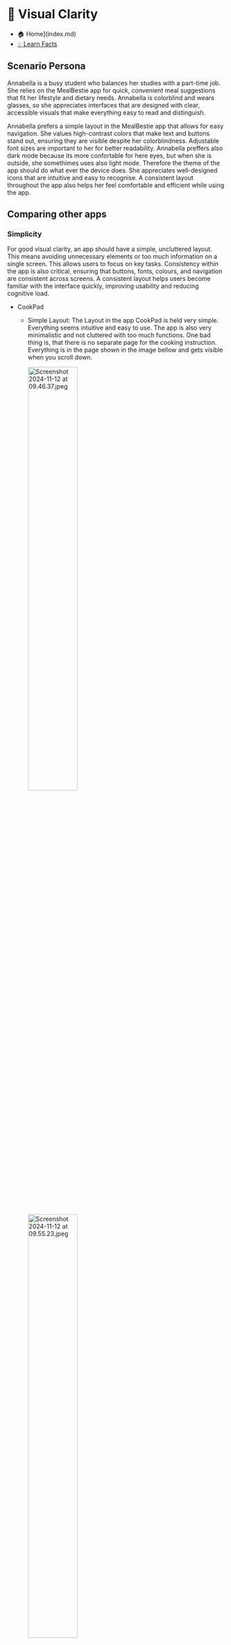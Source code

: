 # 🔎 Visual Clarity

- 🏠 Home](index.md)
- [💡 Learn Facts](LearnFacts/Learn%20Facts%20SW07.md)

## Scenario Persona

Annabella is a busy student who balances her studies with a part-time job. She relies on the MealBestie app for quick, convenient meal suggestions that fit her lifestyle and dietary needs. Annabella is colorblind and wears glasses, so she appreciates interfaces that are designed with clear, accessible visuals that make everything easy to read and distinguish.

Annabella prefers a simple layout in the MealBestie app that allows for easy navigation. She values high-contrast colors that make text and buttons stand out, ensuring they are visible despite her colorblindness. Adjustable font sizes are important to her for better readability. Annabella preffers also dark mode because its more confortable for here eyes, but when she is outside, she somethimes uses also light mode. Therefore the theme of the app should do what ever the device does. She appreciates well-designed icons that are intuitive and easy to recognise. A consistent layout throughout the app also helps her feel comfortable and efficient while using the app.

## Comparing other apps

### Simplicity

For good visual clarity, an app should have a simple, uncluttered layout. This means avoiding unnecessary elements or too much information on a single screen. This allows users to focus on key tasks. Consistency within the app is also critical, ensuring that buttons, fonts, colours, and navigation are consistent across screens. A consistent layout helps users become familiar with the interface quickly, improving usability and reducing cognitive load.

- CookPad
    - Simple Layout: The Layout in the app CookPad is held very simple. Everything seems intuitive and easy to use. The app is also very minimalistic and not cluttered with too much functions. One bad thing is, that there is no separate page for the cooking instruction. Everything is in the page shown in the image bellow and gets visible when you scroll down.
        
        <img src="Images/sw07/sw07_16.jpeg" alt="Screenshot 2024-11-12 at 09.46.37.jpeg" style="width:50%; height:auto;">

        
        <img src="Images/sw07/sw07_18.jpeg" alt="Screenshot 2024-11-12 at 09.55.23.jpeg" style="width:50%; height:auto;">

        
    - Consistent Layout: The app seems consistent through all pages, which is not hard to do in this layout because the layout is held very simple.
- Tasty
    - Simple Layout: The layout of the Tasty is not as simple as CookPad, but there are also a lot more functionalities. Everything feels intuitive to use and everything feels on the right place. However, the app is also a little bit cluttered with advertisements for premium subscription. Annabella likes the section with the recipes more because she has also a step by step mode.
        
        <img src="Images/sw07/sw07_19.jpeg" alt="Screenshot 2024-11-12 at 10.00.50.jpeg" style="width:50%; height:auto;">

        
        <img src="Images/sw07/sw07_9.jpeg" alt="Screenshot 2024-11-12 at 10.00.55-1.jpeg" style="width:50%; height:auto;">

        
        <img src="Images/sw07/sw07_8.jpeg" alt="Screenshot 2024-11-12 at 10.00.58-2.jpeg" style="width:50%; height:auto;">

        
    - Consistent Layout: The layout through the app is not so consistent. On the first screenshot, you see recipes with round corners and two next to each other. In the community section, the layout is more built like a social media feed. But both are just for finding recipes, so it would be better to merge both pages into one.
        
        <img src="Images/sw07/sw07_20.jpeg" alt="Screenshot 2024-11-13 at 11.47.18.jpeg" style="width:50%; height:auto;">

        
        <img src="Images/sw07/sw07_17.jpeg" alt="Screenshot 2024-11-13 at 11.47.20-1.jpeg" style="width:50%; height:auto;">

        

### Visual Accessibility

A good app should have well designed icons in it. They should be clear, intuitive, and consistent throughout the application and everyone easily understands their meaning. Also contrasting colors are essential for improving visibility and accessibility in an app. This makes it easier for users to distinguish between different elements, especially for those with visual impairments. Using high contrast between text and background colors ensures that content is readable in different lighting conditions. Furthermore, the font size should match the font size of the device settings.

- CookPad
    - Icons: CookPad does not have a lot of icons, but the ones the application uses are clear. However, the "Your Collection" icon could be a lot simpler than it is. But all in all it is okay.
        
        <img src="Images/sw07/sw07_5.png" alt="Images/sw07/sw07_5.png" style="width:50%; height:auto;">

        
    - Contrasty colours, adjustable font size and dark theme: Contrast and color are almost okay. While it looks nice, the icons on an image are sometimes hard to see depending on the recipe. As a result, Annabella doesn't always know where to press to save an image. The app supports dark theme and when the font size of the phone changes, the app changes it too.
        
        <img src="Images/sw07/sw07_1.png" alt="image.png" style="width:50%; height:auto;">

        
- Tasty
    - Icons: Like in Cookpad, the icons in Tasty are held very simple. It is clear what every icon does and they also change, when an icon ist selected. For example the magnifier lens is filled out and the cooking pod has something in it.
        
        <img src="Images/sw07/sw07_11.png" alt="image.png" style="width:50%; height:auto;">

        
        <img src="Images/sw07/sw07_10.png" alt="image.png" style="width:50%; height:auto;">

        
    - Contrasty colours, adjustable font size and dark theme: The constrast of the colour are almost okay. Sometimes the app uses a very light grey to show stuff, which is for Annabella sometimes hard to see. Like CookPad, the app supports dark theme and when the font size of the phone changes, the app changes it too.
        
        <img src="Images/sw07/sw07_12.png" alt="image.png" style="width:50%; height:auto;">

        
        <img src="Images/sw07/sw07_13.png" alt="image.png" style="width:50%; height:auto;">

        

| Scenario-part | Finding / Description | Garret-L / Severity | Proposal  |
| --- | --- | --- | --- |
| Simple Layout | Annabella wants a simple layout for a easy usage and navigation. On Cookpad, there is no separate and extra page for cooking the recipe. The app tasty is a little bit cluttered with functions or advertisements she doesn’t need. |  | Annabella whishes, she had a cooking app with a simple layout which is not clustered with stuff she doesn’t want. She also wishes a separate screen for cooking the recipes. |
| Consistent Layout | Annabella wants that the layout is consistent through the whole app, which makes the usage much more simple. The layout in CookPad does that indeed. On tasty, its not so consistent and she sometimes feels lost. |  | Annabella wishes she hat a consistent layout through the app, where she doesn’t feel overwhelmed. |
| Icons | Annabella wants simple icons, that she can navigate faster within the app. CookPad does this, but some icons just have to much details. Tasty does it very good. |  | Annabella wishes that the cooking app of her choice uses simple icons, where she can do what she wants to do much more simple because she doesn’t want to read the text. |
| Contrasty colours, adjustable font size and dark theme | Because Annabella wears glasses and is colourblind, she wants a cooking app which has good contrasts. Both apps have mostly good contrasts but also have flaws. Annabella also changes the Font size on her smartphone sometimes and prefers dark theme. |  | Annabella wishes, she had an cooking app with good contrast, where she sees everything at a glance. She also wishes that the app adapts her settings of the font size and the theme of the smartphone. |

## Implementation of ideas in the App

### Simplicity

- Simple Layout: MealBestie has a simple layout through the whole app. The app doen’t feel cluttered with advertisements, unnecessery pop ups and or unused functions. The app also has a separate screen for cooking instructions, which makes cooking so much easier.

<img src="Images/sw07/sw07_14.png" alt="image.png" style="width:50%; height:auto;">


- Consistent Layout: The layout of MealBestie is simple and consistent through the whole app. For example, the layout, the colours and Fonts are same in the event section and where her favourite recipes are saved. Annabella can navigate very easily and doesn’t feel lost in the app because everything is consistent and familiar.

<img src="Images/sw07/sw07_15.png" alt="image.png" style="width:50%; height:auto;">


### Visual Accessibility

- Icons: The icons in MealBesties are simple and consistent through the whole app. When Annabella clicks one icon, the app does what she expects. Icons are used in several spots within the app.

<img src="Images/sw07/sw07_16.png" alt="image.png" style="width:50%; height:auto;">


<img src="Images/sw07/sw07_3.png" alt="image.png" style="width:50%; height:auto;">


- Contrasty colours, adjustable font size and dark theme: The contrast of the app has been improved by the developers of MealBestie. In the first picture, the prototype had a dark gray background and black text. Annabella could barely see it. Now the creators of the app changed it to a lighter gray and black font. They also added icons to make it easier to see.

<img src="Images/sw07/sw07_7.png" alt="Contrast before" style="width:50%; height:auto;">


Contrast before

<img src="Images/sw07/sw07_6.png" alt="Contrast after" style="width:50%; height:auto;">


Contrast after